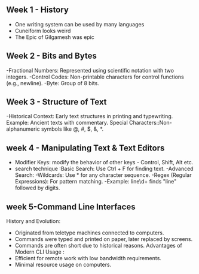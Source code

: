 ## Week 1 - History
- One writing system can be used by many languages
- Cuneiform looks weird
- The Epic of Gilgamesh was epic
## Week 2 - Bits and Bytes
-Fractional Numbers: Represented using scientific notation with two integers.
-Control Codes: Non-printable characters for control functions (e.g., newline).
-Byte: Group of 8 bits.
## Week 3 - Structure of Text
-Historical Context:
Early text structures in printing and typewriting.
Example: Ancient texts with commentary.
Special Characters::Non-alphanumeric symbols like @, #, $, &, *.
## week 4 - Manipulating Text & Text Editors
- Modifier Keys: modify the behavior of other keys - Control, Shift, Alt etc.
- search technique :Basic Search: Use Ctrl + F for finding text.
-Advanced Search:
-Wildcards: Use * for any character sequence.
-Regex (Regular Expressions): For pattern matching.
-Example: line\d+ finds "line" followed by digits.
## week 5-Command Line Interfaces 
History and Evolution:
- Originated from teletype machines connected to computers.
- Commands were typed and printed on paper, later replaced by screens.
- Commands are often short due to historical reasons.
Advantages of Modern CLI Usage :
- Efficient for remote work with low bandwidth requirements.
- Minimal resource usage on computers.

